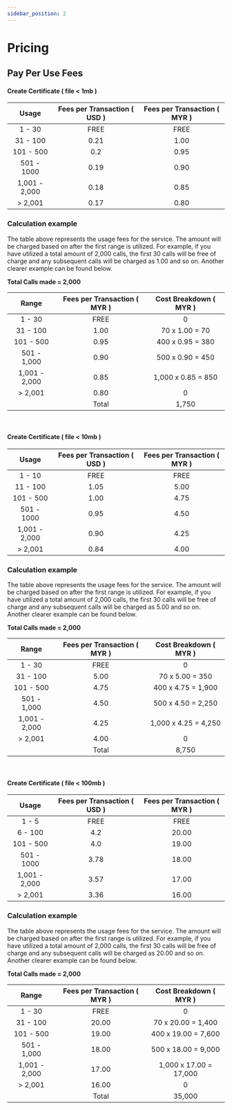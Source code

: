 ```yaml
---
sidebar_position: 2
---
```


# Pricing
## Pay Per Use Fees

#### Create Certificate ( file < 1mb )

| Usage           | Fees per Transaction ( USD ) | Fees per Transaction ( MYR ) |
| :-------------: | :--------------------------: | :--------------------------: |
| 1 - 30          | FREE                         | FREE                         |
| 31 - 100        | 0.21                         | 1.00                         |
| 101 - 500       | 0.2                          | 0.95                         |
| 501 - 1000      | 0.19                         | 0.90                         |
| 1,001 - 2,000   | 0.18                         | 0.85                         |
| > 2,001         | 0.17                         | 0.80                         |

### Calculation example

The table above represents the usage fees for the service. The amount will be charged based on after the first range is utilized. For example, if you have utilized a total amount of 2,000 calls, the first 30 calls will be free of charge and any subsequent calls will be charged as 1.00 and so on. Another clearer example can be found below.

**Total Calls made = 2,000**

| Range                 | Fees per Transaction ( MYR ) | Cost Breakdown ( MYR )       |
| :-------------------: | :--------------------------: | :-------------------------:  |
| 1 - 30                | FREE                         | 0                            |
| 31 - 100              | 1.00                         | 70 x 1.00 = 70               |
| 101 - 500             | 0.95                         | 400 x 0.95 = 380             |
| 501 - 1,000           | 0.90                         | 500 x 0.90 = 450             |
| 1,001 - 2,000         | 0.85                         | 1,000 x 0.85 = 850           |
| > 2,001               | 0.80                         | 0                            |
|                       | Total                        | 1,750                        |

<br/>


#### Create Certificate ( file < 10mb )

| Usage           | Fees per Transaction ( USD ) | Fees per Transaction ( MYR ) |
| :-------------: | :--------------------------: | :--------------------------: |
| 1 - 10          | FREE                         | FREE                         |
| 11 - 100        | 1.05                         | 5.00                         |
| 101 - 500       | 1.00                         | 4.75                         |
| 501 - 1000      | 0.95                         | 4.50                         |
| 1,001 - 2,000   | 0.90                         | 4.25                         |
| > 2,001         | 0.84                         | 4.00                         |

### Calculation example

The table above represents the usage fees for the service. The amount will be charged based on after the first range is utilized. For example, if you have utilized a total amount of 2,000 calls, the first 30 calls will be free of charge and any subsequent calls will be charged as 5.00 and so on. Another clearer example can be found below.

**Total Calls made = 2,000**

| Range                 | Fees per Transaction ( MYR ) | Cost Breakdown ( MYR )       |
| :-------------------: | :--------------------------: | :-------------------------:  |
| 1 - 30                | FREE                         | 0                            |
| 31 - 100              | 5.00                         | 70 x 5.00 = 350              |
| 101 - 500             | 4.75                         | 400 x 4.75 = 1,900           |
| 501 - 1,000           | 4.50                         | 500 x 4.50 = 2,250           |
| 1,001 - 2,000         | 4.25                         | 1,000 x 4.25 = 4,250         |
| > 2,001               | 4.00                         | 0                            |
|                       | Total                        | 8,750                        |

<br/>

#### Create Certificate ( file < 100mb )

| Usage           | Fees per Transaction ( USD ) | Fees per Transaction ( MYR ) |
| :-------------: | :--------------------------: | :--------------------------: |
| 1 - 5          | FREE                         | FREE                         |
| 6 - 100        | 4.2                          | 20.00                        |
| 101 - 500       | 4.0                          | 19.00                        |
| 501 - 1000      | 3.78                         | 18.00                        |
| 1,001 - 2,000   | 3.57                         | 17.00                        |
| > 2,001         | 3.36                         | 16.00                        |

### Calculation example

The table above represents the usage fees for the service. The amount will be charged based on after the first range is utilized. For example, if you have utilized a total amount of 2,000 calls, the first 30 calls will be free of charge and any subsequent calls will be charged as 20.00 and so on. Another clearer example can be found below.

**Total Calls made = 2,000**

| Range                 | Fees per Transaction ( MYR ) | Cost Breakdown ( MYR )       |
| :-------------------: | :--------------------------: | :-------------------------:  |
| 1 - 30                | FREE                         | 0                            |
| 31 - 100              | 20.00                        | 70 x 20.00 = 1,400           |
| 101 - 500             | 19.00                        | 400 x 19.00 = 7,600          |
| 501 - 1,000           | 18.00                        | 500 x 18.00 = 9,000          |
| 1,001 - 2,000         | 17.00                        | 1,000 x 17.00 = 17,000       |
| > 2,001               | 16.00                        | 0                            |
|                       | Total                        | 35,000                       |

<br/>